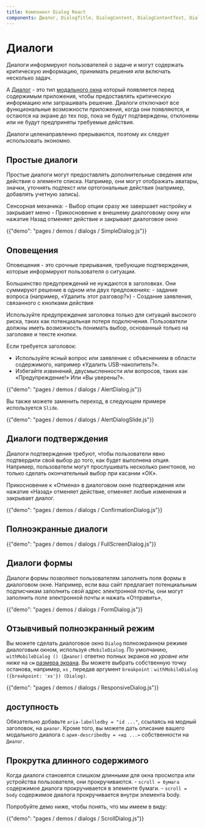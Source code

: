```yaml
---
title: Компонент Dialog React
components: Диалог, DialogTitle, DialogContent, DialogContentText, DialogActions, Slide
---
```

# Диалоги

<p class="description">Диалоги информируют пользователей о задаче и могут содержать критическую информацию, принимать решения или включать несколько задач.</p>

A [Диалог](https://material.io/design/components/dialogs.html) - это тип [модального окна](/utils/modal/) который появляется перед содержимым приложения, чтобы предоставлять критическую информацию или запрашивать решение. Диалоги отключают все функциональные возможности приложения, когда они появляются, и остаются на экране до тех пор, пока не будут подтверждены, отклонены или не будут предприняты требуемые действия.

Диалоги целенаправленно прерываются, поэтому их следует использовать экономно.

## Простые диалоги

Простые диалоги могут предоставлять дополнительные сведения или действия о элементе списка. Например, они могут отображать аватары, значки, уточнять подтекст или ортогональные действия (например, добавлять учетную запись).

Сенсорная механика: - Выбор опции сразу же завершает настройку и закрывает меню - Прикосновение к внешнему диалоговому окну или нажатие Назад отменяет действие и закрывает диалоговое окно

{{"demo": "pages / demos / dialogs / SimpleDialog.js"}}

## Оповещения

Оповещения - это срочные прерывания, требующие подтверждения, которые информируют пользователя о ситуации.

Большинство предупреждений не нуждаются в заголовках. Они суммируют решение в одном или двух предложениях: - задание вопроса (например, «Удалить этот разговор?») - Создание заявления, связанного с кнопками действия

Используйте предупреждения заголовка только для ситуаций высокого риска, таких как потенциальная потеря подключения. Пользователи должны иметь возможность понимать выбор, основанный только на заголовке и тексте кнопки.

Если требуется заголовок:

- Используйте ясный вопрос или заявление с объяснением в области содержимого, например «Удалить USB-накопитель?».
- Избегайте извинений, двусмысленности или вопросов, таких как «Предупреждение!» Или «Вы уверены?».

{{"demo": "pages / demos / dialogs / AlertDialog.js"}}

Вы также можете заменить переход, в следующем примере используется `Slide`.

{{"demo": "pages / demos / dialogs / AlertDialogSlide.js"}}

## Диалоги подтверждения

Диалоги подтверждения требуют, чтобы пользователи явно подтвердили свой выбор до того, как будет выполнена опция. Например, пользователи могут прослушивать несколько рингтонов, но только сделать окончательный выбор при касании «ОК».

Прикосновение к «Отмена» в диалоговом окне подтверждения или нажатие «Назад» отменяет действие, отменяет любые изменения и закрывает диалог.

{{"demo": "pages / demos / dialogs / ConfirmationDialog.js"}}

## Полноэкранные диалоги

{{"demo": "pages / demos / dialogs / FullScreenDialog.js"}}

## Диалоги формы

Диалоги формы позволяют пользователям заполнять поля формы в диалоговом окне. Например, если ваш сайт предлагает потенциальным подписчикам заполнить свой адрес электронной почты, они могут заполнить поле электронной почты и нажать «Отправить»,

{{"demo": "pages / demos / dialogs / FormDialog.js"}}

## Отзывчивый полноэкранный режим

Вы можете сделать диалоговое окно `Dialog` полноэкранном режиме диалоговым окном, используя `сMobileDialog`. По умолчанию, `withMobileDialog () (Диалог)` ответно полных экранов *на уровне или ниже* на `см` [размера экрана](/layout/basics/). Вы можете выбрать собственную точку останова, например, `xs` , передав аргумент `breakpoint` : `withMobileDialog ({breakpoint: 'xs'}) (Dialog)`.

{{"demo": "pages / demos / dialogs / ResponsiveDialog.js"}}

## доступность

Обязательно добавьте `aria-labelledby = "id ..."`, ссылаясь на модный заголовок, на `диалог`. Кроме того, вы можете дать описание вашего модального диалога с `ария-describedby = «ид ...»` собственности на `Диалог`.

## Прокрутка длинного содержимого

Когда диалоги становятся слишком длинными для окна просмотра или устройства пользователя, они прокручиваются. - `scroll = бумага` содержимое диалога прокручивается в элементе бумаги. - `scroll = body` содержимое диалога прокручивается внутри элемента body.

Попробуйте демо ниже, чтобы понять, что мы имеем в виду:

{{"demo": "pages / demos / dialogs / ScrollDialog.js"}}